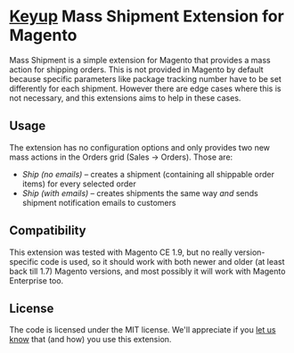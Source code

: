 # [Keyup][1] Mass Shipment Extension for Magento

Mass Shipment is a simple extension for Magento that provides a mass action
for shipping orders. This is not provided in Magento by default because specific
parameters like package tracking number have to be set differently for each
shipment. However there are edge cases where this is not necessary, and this
extensions aims to help in these cases.

## Usage

The extension has no configuration options and only provides two new mass
actions in the Orders grid (Sales → Orders). Those are:

* _Ship (no emails)_ – creates a shipment (containing all shippable order items)
  for every selected order
* _Ship (with emails)_ – creates shipments the same way _and_ sends shipment
  notification emails to customers

## Compatibility

This extension was tested with Magento CE 1.9, but no really version-specific
code is used, so it should work with both newer and older (at least back till
1.7) Magento versions, and most possibly it will work with Magento Enterprise
too.

## License

The code is licensed under the MIT license. We'll appreciate if you
[let us know][2] that (and how) you use this extension.

[1]: http://www.keyup.eu/?utm_source=github&utm_medium=static&utm_campaign=mass_shipment
[2]: http://www.keyup.eu/en/contact?utm_source=github&utm_medium=static&utm_campaign=mass_shipment